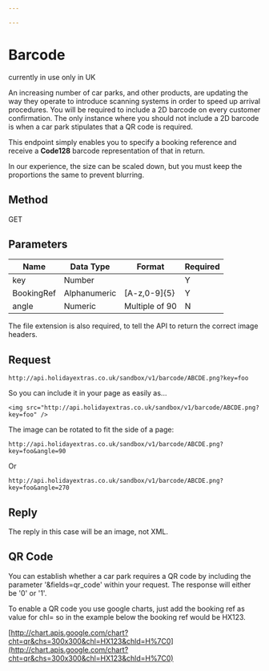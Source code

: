 ```yaml
---

---
```


# Barcode

currently in use only in UK

An increasing number of car parks, and other products, are updating the way they operate to introduce scanning systems in order to speed up arrival procedures. You will be required to include a 2D barcode on every customer confirmation. The only instance where you should not include a 2D barcode is when a car park stipulates that a QR code is required.

This endpoint simply enables you to specify a booking reference and receive a **Code128** barcode representation of that in return. 

In our experience, the size can be scaled down, but you must keep the proportions the same to prevent blurring. 
## Method

GET


## Parameters

 | Name       | Data Type    | Format         | Required | 
 | ----       | ---------    | ------         | -------- | 
 | key        | Number       |                | Y        | 
 | BookingRef | Alphanumeric | [A-z,0-9]{5}   | Y        | 
 | angle      | Numeric      | Multiple of 90 | N        | 


The file extension is also required, to tell the API to return the correct image headers.

## Request

```
http://api.holidayextras.co.uk/sandbox/v1/barcode/ABCDE.png?key=foo
```

So you can include it in your page as easily as...

```
<img src="http://api.holidayextras.co.uk/sandbox/v1/barcode/ABCDE.png?key=foo" />
```


The image can be rotated to fit the side of a page:

```
http://api.holidayextras.co.uk/sandbox/v1/barcode/ABCDE.png?key=foo&angle=90
```
Or
```
http://api.holidayextras.co.uk/sandbox/v1/barcode/ABCDE.png?key=foo&angle=270
```


## Reply

The reply in this case will be an image, not XML.

## QR Code

You can establish whether a car park requires a QR code by including the parameter '&fields=qr_code' within your request. The response will either be '0' or '1'. 

To enable a QR code you use google charts, just add the booking ref as value for chl=  ​so in the example below the booking ref would be HX123.​

[http://chart.apis.google.com/chart?cht=qr&chs=300x300&chl=HX123&chld=H%7C0](http://chart.apis.google.com/chart?cht=qr&chs=300x300&chl=HX123&chld=H%7C0)
